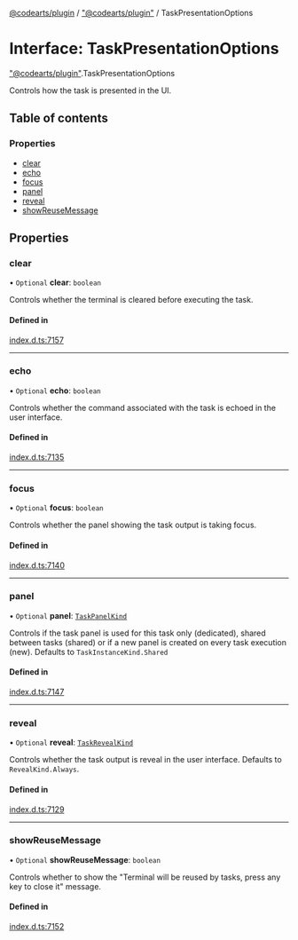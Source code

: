 [@codearts/plugin](../README.md) / ["@codearts/plugin"](../modules/_codearts_plugin_.md) / TaskPresentationOptions

# Interface: TaskPresentationOptions

["@codearts/plugin"](../modules/_codearts_plugin_.md).TaskPresentationOptions

Controls how the task is presented in the UI.

## Table of contents

### Properties

- [clear](codearts_plugin_.TaskPresentationOptions.md#clear)
- [echo](codearts_plugin_.TaskPresentationOptions.md#echo)
- [focus](codearts_plugin_.TaskPresentationOptions.md#focus)
- [panel](codearts_plugin_.TaskPresentationOptions.md#panel)
- [reveal](codearts_plugin_.TaskPresentationOptions.md#reveal)
- [showReuseMessage](codearts_plugin_.TaskPresentationOptions.md#showreusemessage)

## Properties

### clear

• `Optional` **clear**: `boolean`

Controls whether the terminal is cleared before executing the task.

#### Defined in

[index.d.ts:7157](https://github.com/huaweicloud/cloudide-plugin-api/blob/5055bbd/index.d.ts#L7157)

___

### echo

• `Optional` **echo**: `boolean`

Controls whether the command associated with the task is echoed
in the user interface.

#### Defined in

[index.d.ts:7135](https://github.com/huaweicloud/cloudide-plugin-api/blob/5055bbd/index.d.ts#L7135)

___

### focus

• `Optional` **focus**: `boolean`

Controls whether the panel showing the task output is taking focus.

#### Defined in

[index.d.ts:7140](https://github.com/huaweicloud/cloudide-plugin-api/blob/5055bbd/index.d.ts#L7140)

___

### panel

• `Optional` **panel**: [`TaskPanelKind`](../enums/codearts_plugin_.TaskPanelKind.md)

Controls if the task panel is used for this task only (dedicated),
shared between tasks (shared) or if a new panel is created on
every task execution (new). Defaults to `TaskInstanceKind.Shared`

#### Defined in

[index.d.ts:7147](https://github.com/huaweicloud/cloudide-plugin-api/blob/5055bbd/index.d.ts#L7147)

___

### reveal

• `Optional` **reveal**: [`TaskRevealKind`](../enums/codearts_plugin_.TaskRevealKind.md)

Controls whether the task output is reveal in the user interface.
Defaults to `RevealKind.Always`.

#### Defined in

[index.d.ts:7129](https://github.com/huaweicloud/cloudide-plugin-api/blob/5055bbd/index.d.ts#L7129)

___

### showReuseMessage

• `Optional` **showReuseMessage**: `boolean`

Controls whether to show the "Terminal will be reused by tasks, press any key to close it" message.

#### Defined in

[index.d.ts:7152](https://github.com/huaweicloud/cloudide-plugin-api/blob/5055bbd/index.d.ts#L7152)
